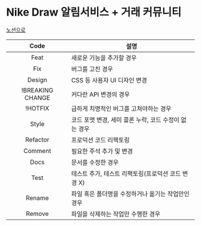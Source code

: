 # Nike Draw 알림서비스 + 거래 커뮤니티


<a href="https://iris-number-7f2.notion.site/Nike-Draw-5a435befb54846ef907bcc6a67b821ad">노션으로<a/>

  |Code|설명|
  |:---:|---|
  |Feat|새로운 기능을 추가할 경우|
  |Fix|버그를 고친 경우|
  |Design|CSS 등 사용자 UI 디자인 변경|
  |!BREAKING CHANGE| 커다란 API 변경의 경우|
  |!HOTFIX| 급하게 치명적인 버그를 고쳐야하는 경우|
  |Style| 코드 포맷 변경, 세미 콜론 누락, 코드 수정이 없는 경우|
  |Refactor| 프로덕션 코드 리팩토링|
  |Comment| 필요한 주석 추가 및 변경|
  |Docs|문서를 수정한 경우|
  |Test|테스트 추가, 테스트 리팩토링(프로덕션 코드 변경 X)|
  |Rename|파일 혹은 폴더명을 수정하거나 옮기는 작업만인 경우|
  |Remove|파일을 삭제하는 작업만 수행한 경우|
